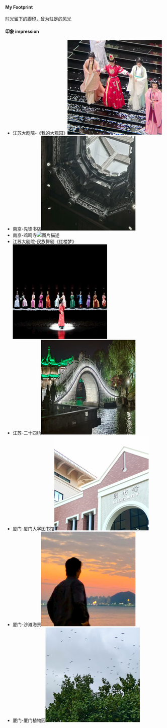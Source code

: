 
#### My Footprint
[时光留下的脚印，曾为驻足的风光](https://www.kdocs.cn/l/cg3IdHctqLZA)

#### 印象 impression
- 江苏大剧院-《我的大观园》<img src="contents/data/life/我的大观园.jpg" alt="图片描述" width="300" height="300">
- 南京-先锋书店<img src="contents/data/life/先锋书店.jpg" alt="图片描述" width="300" height="300">
- 南京-鸡鸣寺<img src="contents/data/life" alt="图片描述" width="300" height="300">
- 江苏大剧院-民族舞剧《红楼梦》<img src="contents/data/life/红楼梦舞剧.jpg" alt="图片描述" width="300" height="300">
- 江苏-二十四桥<img src="contents/data/life/二十四桥.jpg" alt="图片描述" width="300" height="300">
- 厦门-厦门大学图书馆<img src="contents/data/life/厦门大学图书馆.jpg" alt="图片描述" width="300" height="300">
- 厦门-沙滩海景<img src="contents/data/life/厦门海边.jpg" alt="图片描述" width="300" height="300">
- 厦门-厦门植物园<img src="contents/data/life/厦门植物园.jpg" alt="图片描述" width="300" height="300">